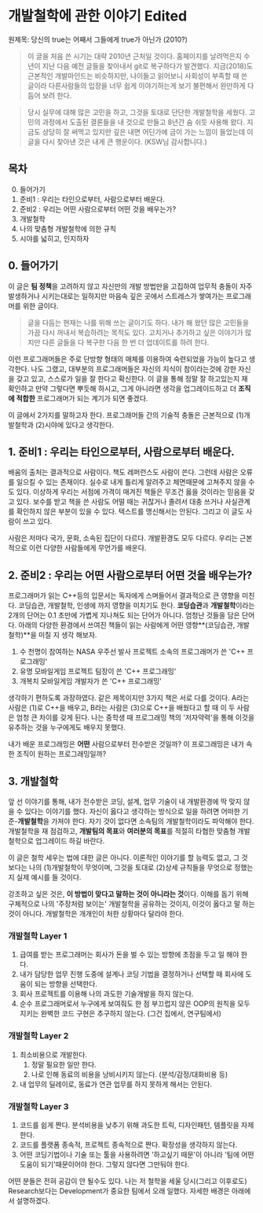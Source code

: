 ﻿# 개발철학에 관한 이야기 Edited
원제목: 당신의 true는 어째서 그들에게 true가 아닌가 (2010?)

> 이 글을 처음 쓴 시기는 대략 2010년 근처일 것이다. 홈페이지를 날려먹은지 수 년이 지난 다음 예전 글들을 찾아내서 git로 복구하다가 발견했다. 지금(2018)도 근본적인 개발마인드는 비슷하지만, 나이들고 읽어보니 사회성이 부족할 때 쓴 글이라 다른사람들의 입장을 너무 쉽게 이야기하는게 보기 불편해서 완만하게 다듬어 보려 한다.

> 당시 실무에 대해 많은 고민을 하고, 그것을 토대로 단단한 개발철학을 세웠다. 고민의 과정에서 도출된 결론들을 내 것으로 만들고 8년간 숨 쉬듯 사용해 왔다. 지금도 상당히 잘 써먹고 있지만 깊은 내면 어딘가에 금이 가는 느낌이 들었는데 이 글을 다시 찾아낸 것은 내게 큰 행운이다. (KSW님 감사합니다.)


## 목차
0. 들어가기
1. 준비1 : 우리는 타인으로부터, 사람으로부터 배운다.
2. 준비2 : 우리는 어떤 사람으로부터 어떤 것을 배우는가?
3. 개발철학
4. 나의 맞춤형 개발철학에 의한 규칙
5. 시야를 넓히고, 인지하자


## 0. 들어가기

이 글은 **팀 정책**을 고려하지 않고 자신만의 개발 방법만을 고집하여 업무적 충돌이 자주 발생하거나 시키는대로는 일하지만 마음속 깊은 곳에서 스트레스가 쌓여가는 프로그래머를 위한 글이다.

> 글을 다듬는 현재는 나를 위해 쓰는 글이기도 하다. 내가 해 왔던 많은 고민들을 가끔 다시 꺼내서 복습하려는 목적도 있다. 고치거나 추가하고 싶은 이야기가 많지만 다른 글들을 다 복구한 다음 한 번 더 업데이트를 하려 한다.

이런 프로그래머들은 주로 단방향 형태의 매체를 이용하여 숙련되었을 가능이 높다고 생각한다. 나도 그랬고, 대부분의 프로그래머들은 자신의 지식이 참이라는것에 강한 자신을 갖고 있고, 스스로가 일을 잘 한다고 확신한다. 이 글을 통해 정말 잘 하고있는지 재 확인하고 만약 그렇다면 뿌듯해 하시고, 그게 아니라면 생각을 업그레이드하고 더 **조직에 적합한** 프로그래머가 되는 계기가 되면 좋겠다.

이 글에서 2가지를 말하고자 한다. 프로그래머들 간의 기술적 충돌은 근본적으로 (1)개발철학과 (2)시야에 있다고 생각한다.


## 1. 준비1 : 우리는 타인으로부터, 사람으로부터 배운다.

배움의 출처는 결과적으로 사람이다. 책도 레퍼런스도 사람이 쓴다. 그런데 사람은 오류를 일으킬 수 있는 존재이다. 실수로 내게 틀리게 알려주고 체면때문에 고쳐주지 않을 수도 있다. 이상하게 우리는 서점에 가격이 매겨진 책들은 무조건 옳을 것이라는 믿음을 갖고 있다. 보수를 받고 책을 쓴 사람도 어떨 때는 귀찮거나 졸려서 대충 쓰거나 사실관계를 확인하지 않은 부분이 있을 수 있다. 텍스트를 맹신해서는 안된다. 그리고 이 글도 사람이 쓰고 있다.

사람은 저마다 국가, 문화, 소속된 집단이 다르다. 개발환경도 모두 다르다. 우리는 근본적으로 이런 다양한 사람들에게 무언가를 배운다. 


## 2. 준비2 : 우리는 어떤 사람으로부터 어떤 것을 배우는가?

프로그래머가 읽는 C++등의 입문서는 독자에게 스며들어서 결과적으로 큰 영향을 미친다. 코딩습관, 개발철학, 인생에 까지 영향을 미치기도 한다. **코딩습관**과 **개발철학**이라는 2개의 단어는 0.1 초만에 가볍게 지나쳐도 되는 단어가 아니다. 엄청난 것들을 담은 단어다. 아래의 다양한 환경에서 쓰여진 책들이 읽는 사람에게 어떤 영향**(코딩습관, 개발철학)**을 미칠 지 생각 해보자.

1. 수 천명이 참여하는 NASA 우주선 발사 프로젝트 소속의 프로그래머가 쓴 'C++ 프로그래밍'
2. 유명 모바일게임 프로젝트 팀장이 쓴 'C++ 프로그래밍'
3. 개복치 모바일게임 개발자가 쓴 'C++ 프로그래밍'

생각하기 편하도록 과장하였다. 같은 제목이지만 3가지 책은 서로 다를 것이다. A라는 사람은 (1)로 C++을 배우고, B라는 사람은 (3)으로 C++을 배웠다고 할 때 이 두 사람은 엄청 큰 차이를 갖게 된다. 나는 중학생 때 프로그래밍 책의 '저자약력'을 통해 이것을 유추하는 것을 누구에게도 배우지 못했다.

내가 배운 프로그래밍은 **어떤** 사람으로부터 전수받은 것일까? 이 프로그래밍은 내가 속한 조직이 원하는 프로그래밍일까?


## 3. 개발철학

앞 선 이야기를 통해, 내가 전수받은 코딩, 설계, 업무 기술이 내 개발환경에 딱 맞지 않을 수 있다는 이야기를 했다. 자신이 옳다고 생각하는 방식으로 일을 하려면 어떠한 기준-**개발철학**을 가져야 한다. 자기 것이 없다면 소속팀의 개발철학이라도 파악해야 한다. 개발철학을 재 점검하고, **개발팀의 목표**와 **여러분의 목표**를 적절히 타협한 맞춤형 개발철학으로 업그레이드 하길 바란다.

이 글은 철학 세우는 법에 대한 글은 아니다. 이론적인 이야기를 할 능력도 없고, 그 것 보다는 나의 (1)개발철학이 무엇이며, 그것을 토대로 (2)상세 규칙들을 무엇으로 정했는지 실제 예시를 들 것이다.

강조하고 싶은 것은, **이 방법이 맞다고 말하는 것이 아니라는 것**이다. 이해를 돕기 위해 구체적으로 나의 '주장처럼 보이는' 개발철학을 공유하는 것이지, 이것이 옳다고 말 하는것이 아니다. 개발철학은 개개인이 처한 상황마다 달라야 한다.


### 개발철학 Layer 1

1. 급여를 받는 프로그래머는 회사가 돈을 벌 수 있는 방향에 초점을 두고 일 해야 한다.
2. 내가 담당한 업무 진행 도중에 설계나 코딩 기법을 결정하거나 선택할 때 회사에 도움이 되는 방향을 선택한다.
3. 회사 프로젝트를 이용해 나의 과도한 기술개발을 하지 않는다.
4. 순수 프로그래머로서 누구에게 보여줘도 한 점 부끄럽지 않은 OOP의 원칙을 모두 지키는 완벽한 코드 구현은 추구하지 않는다. (그건 집에서, 연구팀에서)


### 개발철학 Layer 2

1. 최소비용으로 개발한다.
   1. 정말 필요한 일만 한다.
   2. 나로 인해 동료의 비용을 낭비시키지 않는다. (분석/감정/대화비용 등)
2. 내 업무의 딜레이로, 동료가 연관 업무를 하지 못하게 해서는 안된다.


### 개발철학 Layer 3

1. 코드를 쉽게 짠다. 분석비용을 낮추기 위해 과도한 트릭, 디자인패턴, 템플릿을 자제한다.
2. 코드를 플랫폼 종속적, 프로젝트 종속적으로 짠다. 확장성을 생각하지 않는다.
3. 어떤 코딩기법이나 기술 또는 툴을 사용하려면 '하고싶기 때문'이 아니라 '팀에 어떤 도움이 되기'때문이어야 한다. 그렇지 않다면 그만둬야 한다.

어떤 분들은 전혀 공감이 안 될수도 있다. 나는 저 철학을 세울 당시(그리고 이후로도) Research보다는 Development가 중요한 팀에서 오래 일했다. 자세한 배경은 아래에서 설명하겠다.
















